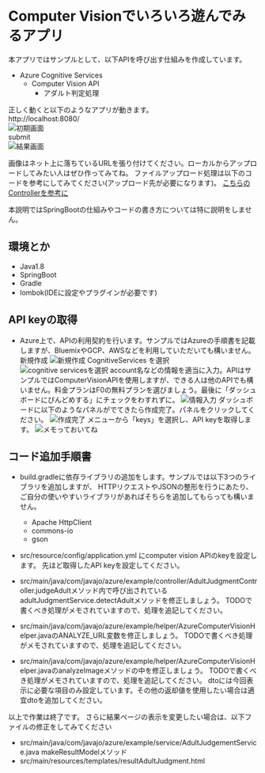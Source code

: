 # Computer Visionでいろいろ遊んでみるアプリ

本アプリではサンプルとして、以下APIを呼び出す仕組みを作成しています。

- Azure Cognitive Services
    - Computer Vision API
        - アダルト判定処理

正しく動くと以下のようなアプリが動きます。    
http://localhost:8080/    
![初期画面](https://github.com/mahya8585/201702JavajoPyLadies/blob/master/Java/readmeImage/demo1.png)    
submit    
![結果画面](https://github.com/mahya8585/201702JavajoPyLadies/blob/master/Java/readmeImage/demo2.png)    


画像はネット上に落ちているURLを張り付けてください。ローカルからアップロードしてみたい人はぜひ作ってみてね。
ファイルアップロード処理は以下のコードを参考にしてみてください(アップロード先が必要になります)。
[こちらのControllerを参考に](https://github.com/mahya8585/ComputerVisionSandbox/blob/master/cvSandbox/src/main/java/com/maaya/azure/example/controller/AdultJudgmentController.java#L36)

本説明ではSpringBootの仕組みやコードの書き方については特に説明をしません。

## 環境とか

- Java1.8
- SpringBoot
- Gradle
- lombok(IDEに設定やプラグインが必要です)

## API keyの取得

- Azure上で、APIの利用契約を行います。サンプルではAzureの手順書を記載しますが、BluemixやGCP、AWSなどを利用していただいても構いません。
新規作成
![新規作成](https://github.com/mahya8585/201702JavajoPyLadies/blob/master/Java/readmeImage/azure1.png)
CognitiveServices を選択
![cognitive servicesを選択](https://github.com/mahya8585/201702JavajoPyLadies/blob/master/Java/readmeImage/azure2.png)
account名などの情報を適当に入力。APIはサンプルではComputerVisionAPIを使用しますが、できる人は他のAPIでも構いません。料金プランはF0の無料プランを選びましょう。最後に「ダッシュボードにぴんどめする」にチェックをわすれずに。
![情報入力](https://github.com/mahya8585/201702JavajoPyLadies/blob/master/Java/readmeImage/azure3.png)
ダッシュボードに以下のようなパネルがでてきたら作成完了。パネルをクリックしてください。
![作成完了](https://github.com/mahya8585/201702JavajoPyLadies/blob/master/Java/readmeImage/azure4.png)
メニューから「keys」を選択し、API keyを取得します。
![メモっておいてね](https://github.com/mahya8585/201702JavajoPyLadies/blob/master/Java/readmeImage/azure5.png)


## コード追加手順書

- build.gradleに依存ライブラリの追加をします。サンプルでは以下3つのライブラリを追加しますが、
HTTPリクエストやJSONの整形を行うにあたり、ご自分の使いやすいライブラリがあればそちらを追加してもらっても構いません。
    - Apache HttpClient
    - commons-io
    - gson

- src/resource/config/application.yml にcomputer vision APIのkeyを設定します。
先ほど取得したAPI keyを設定してください。

- src/main/java/com/javajo/azure/example/controller/AdultJudgmentController.judgeAdultメソッド内で呼び出されているadultJudgmentService.detectAdultメソッドを修正しましょう。
TODOで書くべき処理がメモされていますので、処理を追記してください。

- src/main/java/com/javajo/azure/example/helper/AzureComputerVisionHelper.javaのANALYZE_URL変数を修正しましょう。
TODOで書くべき処理がメモされていますので、処理を追記してください。

- src/main/java/com/javajo/azure/example/helper/AzureComputerVisionHelper.javaのanalyzeImageメソッドの中を修正しましょう。
TODOで書くべき処理がメモされていますので、処理を追記してください。
dtoには今回表示に必要な項目のみ設定しています。その他の返却値を使用したい場合は適宜dtoを追加してください。


以上で作業は終了です。
さらに結果ページの表示を変更したい場合は、以下ファイルの修正をしてみてください

- src/main/java/com/javajo/azure/example/service/AdultJudgementService.java makeResultModelメソッド
- src/main/resources/templates/resultAdultJudgment.html





